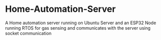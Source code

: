 # Home-Automation-Server
A Home automation server running on Ubuntu Server and an ESP32 Node running RTOS for gas sensing and communicates with the server using socket communication
